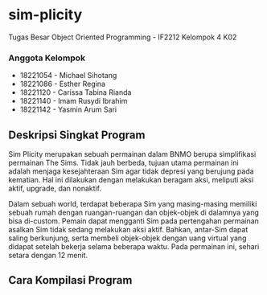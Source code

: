 # sim-plicity
Tugas Besar Object Oriented Programming - IF2212 Kelompok 4 K02

### Anggota Kelompok
* 18221054 - Michael Sihotang
* 18221086 - Esther Regina
* 18221120 - Carissa Tabina Rianda
* 18221140 - Imam Rusydi Ibrahim
* 18221142 - Yasmin Arum Sari

## Deskripsi Singkat Program
Sim Plicity merupakan sebuah permainan dalam BNMO berupa simplifikasi permainan The Sims. Tidak jauh berbeda, tujuan utama permainan ini adalah menjaga kesejahteraan Sim agar tidak depresi yang berujung pada kematian. Hal ini dilakukan dengan melakukan beragam aksi, meliputi aksi aktif, upgrade, dan nonaktif.

Dalam sebuah world, terdapat beberapa Sim yang masing-masing memiliki sebuah rumah dengan ruangan-ruangan dan objek-objek di dalamnya yang bisa di-custom. Pemain dapat mengganti Sim pada pertengahan permainan asalkan Sim tidak sedang melakukan aksi aktif. Bahkan, antar-Sim dapat saling berkunjung, serta membeli objek-objek dengan uang virtual yang didapat setelah bekerja selama beberapa waktu. Pada permainan ini, sehari setara dengan 12 menit.

## Cara Kompilasi Program
